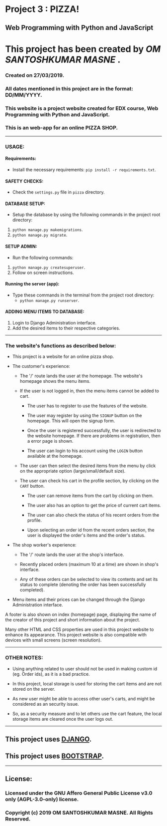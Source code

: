 # Project 3 : PIZZA!

## Web Programming with Python and JavaScript

# This project has been created by ***OM SANTOSHKUMAR MASNE*** .

### Created on 27/03/2019.
### All dates mentioned in this project are in the format: DD/MM/YYYY.

### This website is a project website created for EDX course, Web Programming with Python and JavaScript.

### This is an web-app for an online PIZZA SHOP.

---

### USAGE:

#### Requirements:

* Install the necessary requirements: `pip install -r requirements.txt`.

#### SAFETY CHECKS:

* Check the `settings.py` file in `pizza` directory.

#### DATABASE SETUP:

* Setup the database by using the following commands in the project root directory:
1. `python manage.py makemigrations`.
2. `python manage.py migrate`.

#### SETUP ADMIN:

* Run the following commands:
1. `python manage.py createsuperuser`.
2. Follow on screen instructions.

#### Running the server (app):

* Type these commands in the terminal from the project root directory:
    * `python manage.py runserver`.

#### ADDING MENU ITEMS TO DATABASE:

1. Login to Django Administration interface.
2. Add the desired items to their respective categories.

---

### The website's functions as described below:

* This project is a website for an online pizza shop.

* The customer's experience:

    * The '/' route lands the user at the homepage. The website's homepage shows the menu items.

    * If the user is not logged in, then the menu items cannot be added to cart.

        * The user has to register to use the features of the website.

        * The user may register by using the `SIGNUP` button on the homepage. This will open the signup form.

        * Once the user is registered successfully, the user is redirected to the website homepage. If there are problems in registration, then a error page is shown.

        * The user can login to his account using the `LOGIN` button available at the homepage.

    * The user can then select the desired items from the menu by click on the appropriate option (large/small/default size).

    * The user can check his cart in the profile section, by clicking on the `CART` button.

        * The user can remove items from the cart by clicking on them.

        * The user also has an option to get the price of current cart items.

        * The user can also check the status of his recent orders from the profile.

        * Upon selecting an order id from the recent orders section, the user is displayed the order's items and the order's status.

* The shop worker's experience:

    * The '/' route lands the user at the shop's interface.

    * Recently placed orders (maximum 10 at a time) are shown in shop's interface.

    * Any of these orders can be selected to view its contents and set its status to complete (denoting the order has been successfully completed).

* Menu items and their prices can be changed through the Django Administration interface.


A footer is also shown on index (homepage) page, displaying the name of the creator of this project and short information about the project.


Many other HTML and CSS properties are used in this project website to enhance its appearance.
This project website is also compatible with devices with small screens (screen resolution).

---

### OTHER NOTES:

* Using anything related to user should not be used in making custom id (eg. Order ids), as it is a bad practice.

* In this project, local storage is used for storing the cart items and are not stored on the server.

* As new user might be able to access other user's carts, and might be considered as an security issue.

* So, as a security measure and to let others use the cart feature, the local storage items are cleared once the user logs out.

---

## This project uses [DJANGO](https://www.djangoproject.com).

## This project uses [BOOTSTRAP](https://getbootstrap.com).

---

## License:
### Licensed under the GNU Affero General Public License v3.0 only (AGPL-3.0-only) license.
### Copyright (c) 2019 OM SANTOSHKUMAR MASNE. All Rights Reserved.

